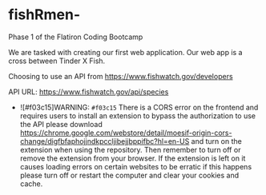 # fishRmen-


Phase 1 of the Flatiron Coding Bootcamp

We are tasked with creating our first web application. Our web app is a cross between Tinder X Fish. 

Choosing to use an API from https://www.fishwatch.gov/developers

API URL: https://www.fishwatch.gov/api/species

- ![#f03c15]WARNING: `#f03c15` There is a CORS error on the frontend and requires users to install an extension to bypass the authorization to use the API please download https://chrome.google.com/webstore/detail/moesif-origin-cors-change/digfbfaphojjndkpccljibejjbppifbc?hl=en-US and turn on the extension when using the repository. Then remember to turn off or remove the extension from your browser. If the extension is left on it causes loading errors on certain websites to be erratic if this happens please turn off or restart the computer and clear your cookies and cache.


